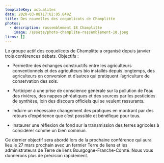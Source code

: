 ```yaml
---
templateKey: actualites
date: 2020-03-08T17:02:05.848Z
title: Des nouvelles des coquelicots de Champlitte
photos:
  - description: rassemblement 18 Champlitte
    image: /assets/photo-champlite-rassemblement-18.jpeg
liens: []
---
```

Le groupe actif des coquelicots de Champlitte a organisé depuis janvier  trois conférences débats.
Objectifs :
- Permettre des échanges constructifs entre les agriculteurs conventionnels et des agriculteurs bio installés depuis longtemps, des agriculteurs en conversion et d’autres qui pratiquent l’agriculture de conservation des sols.

- Participer à une prise de conscience générale sur la pollution de l’eau des rivières, des nappes phréatiques et des sources par les pesticides de synthèse,  loin des discours officiels qui se veulent rassurants.

- Induire un nécessaire changement des pratiques en montrant par des retours d’expérience que c’est possible et bénéfique pour tous.

- Instaurer une réflexion de fond sur la transmission des terres agricoles à considérer comme un bien commun.

Ce dernier objectif sera abordé lors de la prochaine conférence qui aura lieu le 27 mars prochain avec un fermier Terre de liens et les administrateurs de Terre de liens Bourgogne-Franche-Comté. Nous vous donnerons plus de précision rapidement.
